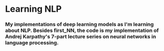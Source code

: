 # Learning NLP
### My implementations of deep learning models as I'm learning about NLP. Besides first_NN, the code is my implementation of Andrej Karpathy's 7-part lecture series on neural networks in language processing.
